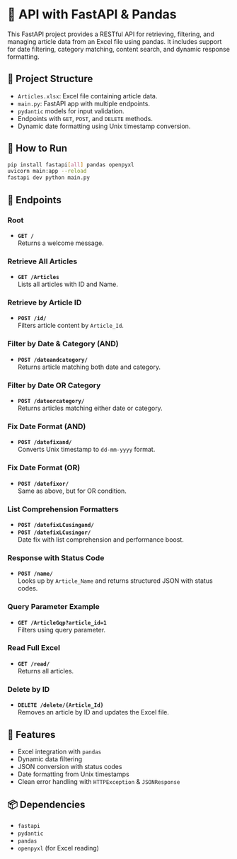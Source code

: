 # 📰 API with FastAPI & Pandas

This FastAPI project provides a RESTful API for 
retrieving, filtering, and managing article data from an Excel file using pandas. 
It includes support for date filtering, category matching, content search, and dynamic response formatting.

## 📁 Project Structure

- `Articles.xlsx`: Excel file containing article data.
- `main.py`: FastAPI app with multiple endpoints.
- `pydantic` models for input validation.
- Endpoints with `GET`, `POST`, and `DELETE` methods.
- Dynamic date formatting using Unix timestamp conversion.

## 🚀 How to Run

```bash
pip install fastapi[all] pandas openpyxl
uvicorn main:app --reload
fastapi dev python main.py
```

## 📌 Endpoints

### Root
- **`GET /`**  
  Returns a welcome message.

### Retrieve All Articles
- **`GET /Articles`**  
  Lists all articles with ID and Name.

### Retrieve by Article ID
- **`POST /id/`**  
  Filters article content by `Article_Id`.

### Filter by Date & Category (AND)
- **`POST /dateandcategory/`**  
  Returns article matching both date and category.

### Filter by Date OR Category
- **`POST /dateorcategory/`**  
  Returns articles matching either date or category.

### Fix Date Format (AND)
- **`POST /datefixand/`**  
  Converts Unix timestamp to `dd-mm-yyyy` format.

### Fix Date Format (OR)
- **`POST /datefixor/`**  
  Same as above, but for OR condition.

### List Comprehension Formatters
- **`POST /datefixLCusingand/`**  
- **`POST /datefixLCusingor/`**  
  Date fix with list comprehension and performance boost.

### Response with Status Code
- **`POST /name/`**  
  Looks up by `Article_Name` and returns structured JSON with status codes.

### Query Parameter Example
- **`GET /ArticleGqp?article_id=1`**  
  Filters using query parameter.

### Read Full Excel
- **`GET /read/`**  
  Returns all articles.

### Delete by ID
- **`DELETE /delete/{Article_Id}`**  
  Removes an article by ID and updates the Excel file.

## 🧠 Features

- Excel integration with `pandas`
- Dynamic data filtering
- JSON conversion with status codes
- Date formatting from Unix timestamps
- Clean error handling with `HTTPException` & `JSONResponse`

## 📦 Dependencies

- `fastapi`
- `pydantic`
- `pandas`
- `openpyxl` (for Excel reading)
